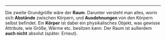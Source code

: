 ***

Die zweite Grundgröße wäre der **Raum**. Darunter versteht man alles, worin sich **Abstände** zwischen Körpern, und **Ausdehnungen** von den Körpern selbst befindet. Ein **Körper** ist dabei ein physikalisches Objekt, was gewisse Attribute, wie Größe, Wärme etc. besitzen kann. Der Raum ist außerdem **auch nicht** absolut (später. Erneut).

